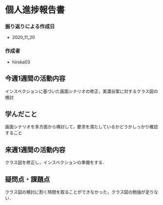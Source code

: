 # 個人進捗報告書
### 振り返りによる作成日
- 2020_11_20

### 作成者
- hiroka03

## 今週1週間の活動内容
インスペクションに基づいた画面シナリオの修正，美濃谷案に対するクラス図の検討

## 学んだこと
画面シナリオを多方面から検討して，要求を満たしているかどうかしっかり確認すること

## 来週1週間の活動内容
クラス図を修正し，インスペクションの準備をする．

## 疑問点・課題点
クラス図の検討に割く時間を取ることができなかった，クラス図の勉強が足りない．
